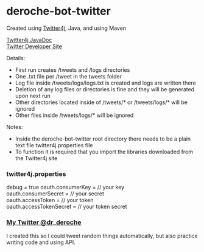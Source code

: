 # deroche-bot-twitter
Created using [Twitter4j](http://twitter4j.org/en/), Java, and using Maven

[Twitter4j JavaDoc](http://twitter4j.org/javadoc/index.html) <br/>
[Twitter Developer Site](https://developer.twitter.com/en.html)

Details:
- First run creates /tweets and /logs directories
- One .txt file per /tweet in the tweets folder
- Log file inside /tweets/logs/logs.txt is created and logs are written there
- Deletion of any log files or directories is fine and they will be generated upon next run
- Other directories located inside of /tweets/* or /tweets/logs/* will be ignored
- Other files inside /tweets/logs/* will be ignored

Notes:
- Inside the deroche-bot-twitter root directory there needs to be a plain text file twitter4j.properties file
- To function it is required that you import the libraries downloaded from the Twitter4j site

### twitter4j.properties
debug = true
oauth.consumerKey =       // your key <br/>
oauth.consumerSecret =    // your secret <br/>
oauth.accessToken =       // your token <br/>
oauth.accessTokenSecret = // your token secret <br/>

### [My Twitter @dr_deroche](https://twitter.com/dr_deroche)
I created this so I could tweet random things automatically, but also practice writing code and using API.
